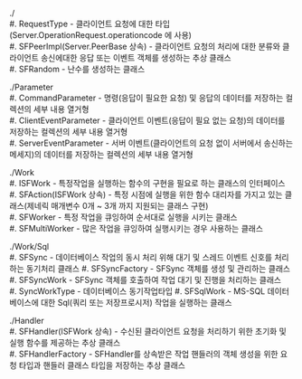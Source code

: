 ./  
#. RequestType - 클라이언트 요청에 대한 타입(Server.OperationRequest.operationcode 에 사용)  
#. SFPeerImpl(Server.PeerBase 상속) - 클라이언트 요청의 처리에 대한 분류와 클라이언트 송신에대한 응답 또는 이벤트 객체를 생성하는 추상 클래스  
#. SFRandom - 난수를 생성하는 클래스  

./Parameter  
#. CommandParameter - 명령(응답이 필요한 요청) 및 응답의 데이터를 저장하는 컬렉션의 세부 내용 열거형  
#. ClientEventParameter - 클라이언트 이벤트(응답이 필요 없는 요청)의 데이터를 저장하는 컬렉션의 세부 내용 열거형  
#. ServerEventParameter - 서버 이벤트(클라이언트의 요청 없이 서버에서 송신하는 메세지)의 데이터를 저장하는 컬렉션의 세부 내용 열거형  

./Work  
#. ISFWork - 특정작업을 실행하는 함수의 구현을 필요로 하는 클래스의 인터페이스  
#. SFAction(ISFWork 상속) - 특정 시점에 실행을 위한 함수 대리자를 가지고 있는 클래스(제네릭 매개변수 0개 ~ 3개 까지 지원되는 클래스 구현)  
#. SFWorker - 특정 작업을 큐잉하여 순서대로 실행을 시키는 클래스  
#. SFMultiWorker - 많은 작업을 큐잉하여 실행시키는 경우 사용하는 클래스  

./Work/Sql  
#. SFSync - 데이터베이스 작업의 동시 처리 위해 대기 및 스레드 이벤트 신호를 처리하는 동기처리 클래스
#. SFSyncFactory - SFSync 객체를 생성 및 관리하는 클래스  
#. SFSyncWork - SFSync 객체를 호출하여 작업 대기 및 진행을 처리하는 클래스  
#. SyncWorkType - 데이터베이스 동기작업타입
#. SFSqlWork - MS-SQL 데이터베이스에 대한 Sql(쿼리 또는 저장프로시저) 작업을 실행하는 클래스  

./Handler  
#. SFHandler(ISFWork 상속) - 수신된 클라이언트 요청을 처리하기 위한 초기화 및 실행 함수를 제공하는 추상 클래스  
#. SFHandlerFactory - SFHandler를 상속받은 작업 핸들러의 객체 생성을 위한 요청 타입과 핸들러 클래스 타입을 저장하는 추상 클래스
